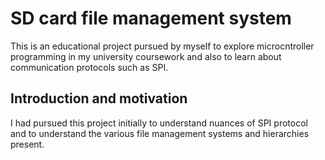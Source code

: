 # SD card file management system
This is an educational project pursued by myself to explore microcntroller programming in my university coursework and also to learn about communication protocols such as SPI.

## Introduction and motivation
I had pursued this project initially to understand nuances of SPI protocol and to understand the various file management systems and hierarchies present.
